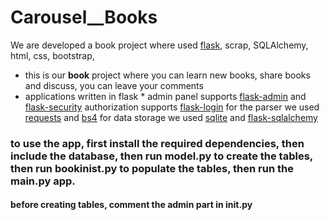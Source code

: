 # Carousel__Books
We are developed a book project where used [flask](https://flask.palletsprojects.com/en/2.2.x/), scrap, SQLAlchemy, html, css, bootstrap,

* this is our __book__ project where you can learn new books, share books and discuss, you can leave your comments
* applications written in flask
  * 
      admin panel supports [flask-admin](https://flask-admin.readthedocs.io/en/latest/) and [flask-security](https://pythonhosted.org/Flask-Security/)
      authorization supports [flask-login](https://flask-login.readthedocs.io/en/latest/)
      for the parser we used [requests](https://requests.readthedocs.io/en/latest/) and [bs4](https://beautiful-soup-4.readthedocs.io/en/latest/)
      for data storage we used [sqlite](https://www.sqlite.org/docs.html) and [flask-sqlalchemy](https://flask-sqlalchemy.palletsprojects.com/en/2.x/)

### to use the app, first install the required dependencies, then include the database, then run model.py to create the tables, then run bookinist.py to populate the tables, then run the main.py app.
#### before creating tables, comment the admin part in __init__.py